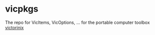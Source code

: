 
# vicpkgs

The repo for VicItems, VicOptions, ... for the portable computer toolbox [victorinix](https://github.com/c2vi/victorinix)
